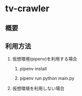 # tv-crawler

## 概要

## 利用方法

1. 仮想環境(pipenv)を利用する場合

    1. pipenv install

    2. pipenv run python main.py 

2. 仮想環境を利用しない場合

